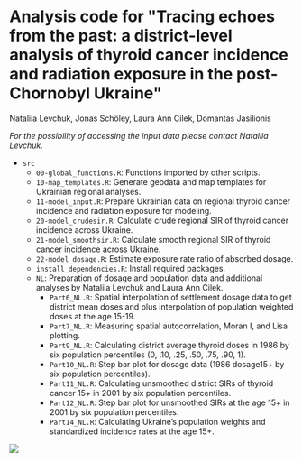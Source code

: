 # Analysis code for "Tracing echoes from the past: a district-level analysis of thyroid cancer incidence and radiation exposure in the post-Chornobyl Ukraine"

Nataliia Levchuk, Jonas Schöley, Laura Ann Cilek, Domantas Jasilionis

*For the possibility of accessing the input data please contact Nataliia Levchuk.*

-   `src`
    -   `00-global_functions.R`: Functions imported by other scripts.
    -   `10-map_templates.R`: Generate geodata and map templates for Ukrainian regional analyses.
    -   `11-model_input.R`: Prepare Ukrainian data on regional thyroid cancer incidence and radiation exposure for modeling.
    -   `20-model_crudesir.R`: Calculate crude regional SIR of thyroid cancer incidence across Ukraine.
    -   `21-model_smoothsir.R`: Calculate smooth regional SIR of thyroid cancer incidence across Ukraine.
    -   `22-model_dosage.R`: Estimate exposure rate ratio of absorbed dosage.
    -   `install_dependencies.R`: Install required packages.
    -   `NL`: Preparation of dosage and population data and additional analyses by Nataliia Levchuk and Laura Ann Cilek.
        -   `Part6_NL.R`: Spatial interpolation of settlement dosage data to get district mean doses and plus interpolation of population weighted doses at the age 15-19.
        -   `Part7_NL.R`: Measuring spatial autocorrelation, Moran I, and Lisa plotting.
        -   `Part9_NL.R`: Calculating district average thyroid doses in 1986 by six population percentiles (0, .10, .25, .50, .75, .90, 1).
        -   `Part10_NL.R`: Step bar plot for dosage data (1986 dosage15+ by six population percentiles).
        -   `Part11_NL.R`: Calculating unsmoothed district SIRs of thyroid cancer 15+ in 2001 by six population percentiles.
        -   `Part12_NL.R`: Step bar plot for unsmoothed SIRs at the age 15+ in 2001 by six population percentiles.
        -   `Part14_NL.R`: Calculating Ukraine’s population weights and standardized incidence rates at the age 15+.

![](README_files/teaser.png)
